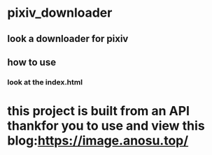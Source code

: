# pixiv_downloader
## look a downloader for pixiv
## how to use 
### look at the index.html
# this project is built from an API thankfor you to use and view this blog:https://image.anosu.top/
